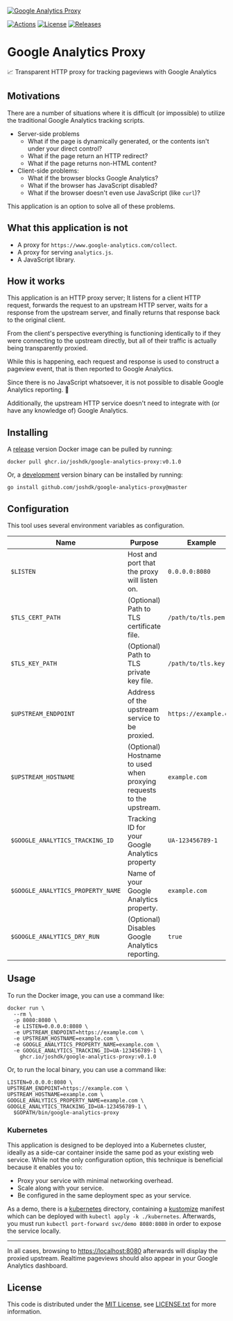 [![Google Analytics Proxy][banner-image-link]][github-repo-link]

[![Actions][github-actions-badge]][github-actions-link]
[![License][license-badge]][license-link]
[![Releases][github-release-badge]][github-release-link]

# Google Analytics Proxy

📈 Transparent HTTP proxy for tracking pageviews with Google Analytics

## Motivations

There are a number of situations where it is difficult (or impossible) to utilize the traditional Google Analytics tracking scripts.

- Server-side problems
  - What if the page is dynamically generated, or the contents isn't under your direct control?
  - What if the page return an HTTP redirect?
  - What if the page returns non-HTML content?
- Client-side problems:
  - What if the browser blocks Google Analytics?
  - What if the browser has JavaScript disabled?
  - What if the browser doesn't even use JavaScript (like `curl`)?

This application is an option to solve all of these problems.

## What this application is not

- A proxy for `https://www.google-analytics.com/collect`.
- A proxy for serving `analytics.js`.
- A JavaScript library.

## How it works

This application is an HTTP proxy server; It listens for a client HTTP request, forwards the request to an upstream HTTP server, waits for a response from the upstream server, and finally returns that response back to the original client.

From the client's perspective everything is functioning identically to if they were connecting to the upstream directly, but all of their traffic is actually being transparently proxied.

While this is happening, each request and response is used to construct a pageview event, that is then reported to Google Analytics.

Since there is no JavaScript whatsoever, it is not possible to disable Google Analytics reporting. 🚫

Additionally, the upstream HTTP service doesn't need to integrate with (or have any knowledge of) Google Analytics.

## Installing

A [release][github-release-link] version Docker image can be pulled by running:

```shell
docker pull ghcr.io/joshdk/google-analytics-proxy:v0.1.0
```

Or, a [development][github-master-link] version binary can be installed by running:

```shell
go install github.com/joshdk/google-analytics-proxy@master
```

## Configuration

This tool uses several environment variables as configuration.

| Name                              | Purpose                                                             | Example               |
| --------------------------------- | ------------------------------------------------------------------- | --------------------- |
| `$LISTEN`                         | Host and port that the proxy will listen on.                        | `0.0.0.0:8080`        |
| `$TLS_CERT_PATH`                  | (Optional) Path to TLS certificate file.                            | `/path/to/tls.pem`    |
| `$TLS_KEY_PATH`                   | (Optional) Path to TLS private key file.                            | `/path/to/tls.key`    |
| `$UPSTREAM_ENDPOINT`              | Address of the upstream service to be proxied.                      | `https://example.com` |
| `$UPSTREAM_HOSTNAME`              | (Optional) Hostname to used when proxying requests to the upstream. | `example.com`         |
| `$GOOGLE_ANALYTICS_TRACKING_ID`   | Tracking ID for your Google Analytics property                      | `UA-123456789-1`      |
| `$GOOGLE_ANALYTICS_PROPERTY_NAME` | Name of your Google Analytics property.                             | `example.com`         |
| `$GOOGLE_ANALYTICS_DRY_RUN`       | (Optional) Disables Google Analytics reporting.                     | `true`                |

## Usage

To run the Docker image, you can use a command like:

```shell
docker run \
  --rm \
  -p 8080:8080 \
  -e LISTEN=0.0.0.0:8080 \
  -e UPSTREAM_ENDPOINT=https://example.com \
  -e UPSTREAM_HOSTNAME=example.com \
  -e GOOGLE_ANALYTICS_PROPERTY_NAME=example.com \
  -e GOOGLE_ANALYTICS_TRACKING_ID=UA-123456789-1 \
    ghcr.io/joshdk/google-analytics-proxy:v0.1.0
```

Or, to run the local binary, you can use a command like:

```shell
LISTEN=0.0.0.0:8080 \
UPSTREAM_ENDPOINT=https://example.com \
UPSTREAM_HOSTNAME=example.com \
GOOGLE_ANALYTICS_PROPERTY_NAME=example.com \
GOOGLE_ANALYTICS_TRACKING_ID=UA-123456789-1 \
  $GOPATH/bin/google-analytics-proxy
```

### Kubernetes

This application is designed to be deployed into a Kubernetes cluster, ideally as a side-car container inside the same pod as your existing web service.
While not the only configuration option, this technique is beneficial because it enables you to:

- Proxy your service with minimal networking overhead.
- Scale along with your service.
- Be configured in the same deployment spec as your service.

As a demo, there is a [kubernetes][kubernetes-demo-link] directory, containing a [kustomize](https://kustomize.io/) manifest which can be deployed with `kubectl apply -k ./kubernetes`.
Afterwards, you must run `kubectl port-forward svc/demo 8080:8080` in order to expose the service locally.

---

In all cases, browsing to [https://localhost:8080](https://localhost:8080) afterwards will display the proxied upstream.
Realtime pageviews should also appear in your Google Analytics dashboard.

## License

This code is distributed under the [MIT License][license-link], see [LICENSE.txt][license-file] for more information.

[banner-image-link]:     https://user-images.githubusercontent.com/307183/131765571-5303a7f6-42c0-4764-ab5f-0b96ede2fda1.png
[github-actions-badge]:  https://github.com/joshdk/google-analytics-proxy/workflows/Build/badge.svg
[github-actions-link]:   https://github.com/joshdk/google-analytics-proxy/actions
[github-master-link]:    https://github.com/joshdk/google-analytics-proxy/tree/master
[github-release-badge]:  https://img.shields.io/github/release/joshdk/google-analytics-proxy/all.svg
[github-release-link]:   https://github.com/joshdk/google-analytics-proxy/releases
[github-repo-link]:      https://github.com/joshdk/google-analytics-proxy
[kubernetes-demo-link]:  https://github.com/joshdk/google-analytics-proxy/tree/master/kubernetes
[license-badge]:         https://img.shields.io/badge/license-MIT-green.svg
[license-file]:          https://github.com/joshdk/google-analytics-proxy/blob/master/LICENSE.txt
[license-link]:          https://opensource.org/licenses/MIT
